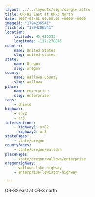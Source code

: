 ```yaml
---
layout: ../../layouts/sign/single.astro
title: OR-82 East at OR-3 North
date: 2007-02-01 00:00:00 +0000 +0000
imageid: "1794206541"
flickrid: "1794206541"
location:
    latitude: 45.426353
    longitude: -117.278876
country:
    name: United States
    slug: united-states
state:
    name: Oregon
    slug: oregon
county:
    name: Wallowa County
    slug: wallowa
place:
    name: Enterprise
    slug: enterprise
tags:
    - shield
highway:
    - or82
    - or3
intersections:
    - highway1: or82
      highway2: or3
statePages:
    - state/oregon
countyPages:
    - state/oregon/wallowa
placePages:
    - state/oregon/wallowa/enterprise
oregonhighway:
    - wallowa-lake-highway
    - enterprise-lewiston-highway

---
```

OR-82 east at OR-3 north.